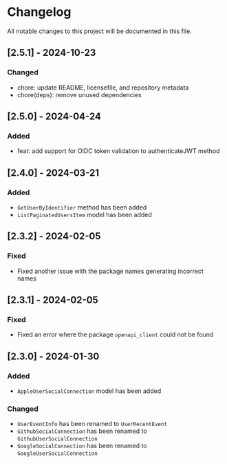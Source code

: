 # Changelog

All notable changes to this project will be documented in this file.

## [2.5.1] - 2024-10-23

### Changed

- chore: update README, licensefile, and repository metadata
- chore(deps): remove unused dependencies

## [2.5.0] - 2024-04-24

### Added

- feat: add support for OIDC token validation to authenticateJWT method

## [2.4.0] - 2024-03-21

### Added

- `GetUserByIdentifier` method has been added
- `ListPaginatedUsersItem` model has been added

## [2.3.2] - 2024-02-05

### Fixed

- Fixed another issue with the package names generating incorrect names

## [2.3.1] - 2024-02-05

### Fixed

- Fixed an error where the package `openapi_client` could not be found

## [2.3.0] - 2024-01-30

### Added

- `AppleUserSocialConnection` model has been added

### Changed

- `UserEventInfo` has been renamed to `UserRecentEvent`
- `GithubSocialConnection` has been renamed to `GithubUserSocialConnection`
- `GoogleSocialConnection` has been renamed to `GoogleUserSocialConnection`
